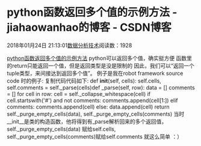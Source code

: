 
# python函数返回多个值的示例方法 - jiahaowanhao的博客 - CSDN博客


2018年01月24日 21:13:01[数据分析技术](https://me.csdn.net/jiahaowanhao)阅读数：1928


[python函数返回多个值的示例方法](http://cda.pinggu.org/view/24552.html)
python可以返回多个值，确实挺方便
函数里的return只能返回一个值，但是返回类型是没是限制的
因此，我们可以“返回一个 tuple类型，来间接达到返回多个值”。
例子是我在robot framework source code 时的例子:
复制代码代码如下:
def __init__(self, cells):
self.cells, self.comments = self._parse(cells)def _parse(self, row):
data = []
comments = []
for cell in row:
cell = self._collapse_whitespace(cell)
if cell.startswith('\#') and not comments:
comments.append(cell[1:])
elif comments:
comments.append(cell)
else:
data.append(cell)
return self._purge_empty_cells(data), self._purge_empty_cells(comments)
当时__init__是类的构造函数，他将得到有_parse解析回来的多个返回值，self._purge_empty_cells(data) 赋给self.cells, self._purge_empty_cells(comments)赋给self.comments
就这么简单 ：）


